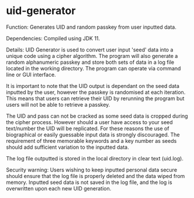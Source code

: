 # uid-generator
Function:
Generates UID and random passkey from user inputted data.

Dependencies: 
Compiled using JDK 11.

Details:
UID Generator is used to convert user input 'seed' data into a unique code using a cipher algorithm. The program will also generate a random alphanumeric passkey and store both sets of data in a log file located in the working directory. The program can operate via command line or GUI interface.

It is important to note that the UID output is dependant on the seed data inputted by the user, however the passkey is randomised at each iteration. This means that users can retrieve their UID by rerunning the program but users will not be able to retrieve a passkey.

The UID and pass can not be cracked as some seed data is cropped during the cipher process. However should a user have access to your seed text/number the UID will be replicated. For these reasons the use of biographical or easily guessable input data is strongly discouraged. The requirement of three memorable keywords and a key number as seeds should add sufficient variation to the inputted data.

The log file outputted is stored in the local directory in clear text (uid.log). 

Security warning:
Users wishing to keep inputted personal data secure should ensure that the log file is properly deleted and the data wiped from memory. Inputted seed data is not saved in the log file, and the log is overwritten upon each new UID generation. 
